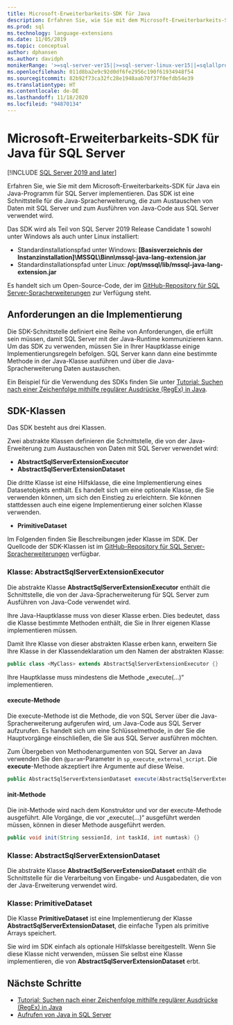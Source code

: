 ```yaml
---
title: Microsoft-Erweiterbarkeits-SDK für Java
description: Erfahren Sie, wie Sie mit dem Microsoft-Erweiterbarkeits-SDK für Java ein Java-Programm für SQL Server implementieren.
ms.prod: sql
ms.technology: language-extensions
ms.date: 11/05/2019
ms.topic: conceptual
author: dphansen
ms.author: davidph
monikerRange: '>=sql-server-ver15||>=sql-server-linux-ver15||=sqlallproducts-allversions'
ms.openlocfilehash: 011d8ba2e9c92d0df6fe2956c190f61934948f54
ms.sourcegitcommit: 82b92f73ca32fc28e1948aab70f37f0efdb54e39
ms.translationtype: HT
ms.contentlocale: de-DE
ms.lasthandoff: 11/18/2020
ms.locfileid: "94870134"
---
```

# <a name="microsoft-extensibility-sdk-for-java-for-sql-server"></a>Microsoft-Erweiterbarkeits-SDK für Java für SQL Server
[!INCLUDE [SQL Server 2019 and later](../../includes/applies-to-version/sqlserver2019.md)]

Erfahren Sie, wie Sie mit dem Microsoft-Erweiterbarkeits-SDK für Java ein Java-Programm für SQL Server implementieren. Das SDK ist eine Schnittstelle für die Java-Spracherweiterung, die zum Austauschen von Daten mit SQL Server und zum Ausführen von Java-Code aus SQL Server verwendet wird.

Das SDK wird als Teil von SQL Server 2019 Release Candidate 1 sowohl unter Windows als auch unter Linux installiert:

+ Standardinstallationspfad unter Windows: **[Basisverzeichnis der Instanzinstallation]\MSSQL\Binn\mssql-java-lang-extension.jar**
+ Standardinstallationspfad unter Linux: **/opt/mssql/lib/mssql-java-lang-extension.jar**

Es handelt sich um Open-Source-Code, der im [GitHub-Repository für SQL Server-Spracherweiterungen](https://github.com/microsoft/sql-server-language-extensions) zur Verfügung steht.

## <a name="implementation-requirements"></a>Anforderungen an die Implementierung

Die SDK-Schnittstelle definiert eine Reihe von Anforderungen, die erfüllt sein müssen, damit SQL Server mit der Java-Runtime kommunizieren kann. Um das SDK zu verwenden, müssen Sie in Ihrer Hauptklasse einige Implementierungsregeln befolgen. SQL Server kann dann eine bestimmte Methode in der Java-Klasse ausführen und über die Java-Spracherweiterung Daten austauschen.

Ein Beispiel für die Verwendung des SDKs finden Sie unter [Tutorial: Suchen nach einer Zeichenfolge mithilfe regulärer Ausdrücke (RegEx) in Java](../tutorials/search-for-string-using-regular-expressions-in-java.md).

## <a name="sdk-classes"></a>SDK-Klassen

Das SDK besteht aus drei Klassen.

Zwei abstrakte Klassen definieren die Schnittstelle, die von der Java-Erweiterung zum Austauschen von Daten mit SQL Server verwendet wird:

- **AbstractSqlServerExtensionExecutor**
- **AbstractSqlServerExtensionDataset**

Die dritte Klasse ist eine Hilfsklasse, die eine Implementierung eines Datasetobjekts enthält. Es handelt sich um eine optionale Klasse, die Sie verwenden können, um sich den Einstieg zu erleichtern. Sie können stattdessen auch eine eigene Implementierung einer solchen Klasse verwenden.

- **PrimitiveDataset**

Im Folgenden finden Sie Beschreibungen jeder Klasse im SDK. Der Quellcode der SDK-Klassen ist im [GitHub-Repository für SQL Server-Spracherweiterungen](https://github.com/microsoft/sql-server-language-extensions/tree/master/language-extensions/java/sdk) verfügbar.

### <a name="class-abstractsqlserverextensionexecutor"></a>Klasse: AbstractSqlServerExtensionExecutor

Die abstrakte Klasse **AbstractSqlServerExtensionExecutor** enthält die Schnittstelle, die von der Java-Spracherweiterung für SQL Server zum Ausführen von Java-Code verwendet wird.

Ihre Java-Hauptklasse muss von dieser Klasse erben. Dies bedeutet, dass die Klasse bestimmte Methoden enthält, die Sie in Ihrer eigenen Klasse implementieren müssen.

Damit Ihre Klasse von dieser abstrakten Klasse erben kann, erweitern Sie Ihre Klasse in der Klassendeklaration um den Namen der abstrakten Klasse:

```java
public class <MyClass> extends AbstractSqlServerExtensionExecutor {}
```

Ihre Hauptklasse muss mindestens die Methode „execute(...)“ implementieren.

#### <a name="method-execute"></a>execute-Methode

Die execute-Methode ist die Methode, die von SQL Server über die Java-Spracherweiterung aufgerufen wird, um Java-Code aus SQL Server aufzurufen. Es handelt sich um eine Schlüsselmethode, in der Sie die Hauptvorgänge einschließen, die Sie aus SQL Server ausführen möchten.

Zum Übergeben von Methodenargumenten von SQL Server an Java verwenden Sie den `@param`-Parameter in `sp_execute_external_script`. Die **execute**-Methode akzeptiert ihre Argumente auf diese Weise.

```java
public AbstractSqlServerExtensionDataset execute(AbstractSqlServerExtensionDataset input, LinkedHashMap<String, Object> params)  {}
```

#### <a name="method-init"></a>init-Methode

Die init-Methode wird nach dem Konstruktor und vor der execute-Methode ausgeführt. Alle Vorgänge, die vor „execute(...)“ ausgeführt werden müssen, können in dieser Methode ausgeführt werden.

```java
public void init(String sessionId, int taskId, int numtask) {}
```

### <a name="class-abstractsqlserverextensiondataset"></a>Klasse: AbstractSqlServerExtensionDataset

Die abstrakte Klasse **AbstractSqlServerExtensionDataset** enthält die Schnittstelle für die Verarbeitung von Eingabe- und Ausgabedaten, die von der Java-Erweiterung verwendet wird.


### <a name="class-primitivedataset"></a>Klasse: PrimitiveDataset

Die Klasse **PrimitiveDataset** ist eine Implementierung der Klasse **AbstractSqlServerExtensionDataset**, die einfache Typen als primitive Arrays speichert.

Sie wird im SDK einfach als optionale Hilfsklasse bereitgestellt. Wenn Sie diese Klasse nicht verwenden, müssen Sie selbst eine Klasse implementieren, die von **AbstractSqlServerExtensionDataset** erbt.  

## <a name="next-steps"></a>Nächste Schritte

+ [Tutorial: Suchen nach einer Zeichenfolge mithilfe regulärer Ausdrücke (RegEx) in Java](../tutorials/search-for-string-using-regular-expressions-in-java.md)
+ [Aufrufen von Java in SQL Server](call-java-from-sql.md)
